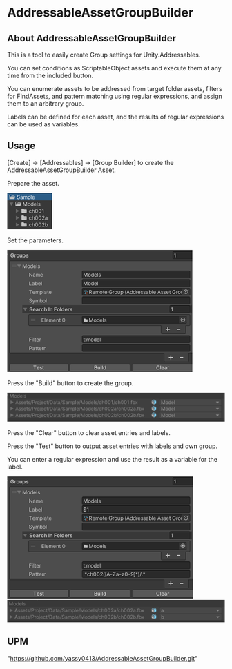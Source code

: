 AddressableAssetGroupBuilder
===

About AddressableAssetGroupBuilder
---
This is a tool to easily create Group settings for Unity.Addressables.

You can set conditions as ScriptableObject assets and execute them at any time from the included button.

You can enumerate assets to be addressed from target folder assets, filters for FindAssets, and pattern matching using regular expressions, and assign them to an arbitrary group.

Labels can be defined for each asset, and the results of regular expressions can be used as variables.



Usage
--- 

[Create] -> [Addressables] -> [Group Builder]
to create the AddressableAssetGroupBuilder Asset.

Prepare the asset.

![](StoreDocument/ProjectView01.png)

Set the parameters.

![](StoreDocument/Inspector01.png)

Press the "Build" button to create the group.

![](StoreDocument/CreatedGroup01.png)

Press the "Clear" button to clear asset entries and labels.

Press the "Test" button to output asset entries with labels and own group.

You can enter a regular expression and use the result as a variable for the label.

![](StoreDocument/Inspector02.png)
![](StoreDocument/CreatedGroup02.png)



UPM
--- 
"https://github.com/yassy0413/AddressableAssetGroupBuilder.git"
